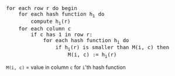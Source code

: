 <pre>
for each row r do begin
	for each hash function h<sub>i</sub> do
		compute h<sub>i</sub>(r)
	for each column c
		if c has 1 in row r:
			for each hash function h<sub>i</sub> do
				if h<sub>i</sub>(r) is smaller than M(i, c) then
					M(i, c) := h<sub>i</sub>(r)
</pre>
`M(i, c)` = value in column `c` for `i`'th hash function

